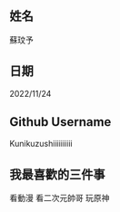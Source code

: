 姓名
----
蘇玟予

日期
----
2022/11/24

Github Username
---------------
Kunikuzushiiiiiiiiii

我最喜歡的三件事
---------------
看動漫 看二次元帥哥 玩原神